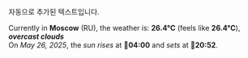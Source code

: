 
자동으로 추가된 텍스트입니다.

<!--START_SECTION:weather:moscow-->
Currently in **Moscow** (RU), the weather is: **26.4°C** (feels like **26.4°C**), ***overcast clouds***<br/>
On *May 26, 2025*, the *sun rises* at 🌅**04:00** and *sets* at 🌇**20:52**.
<!--END_SECTION:weather-->
